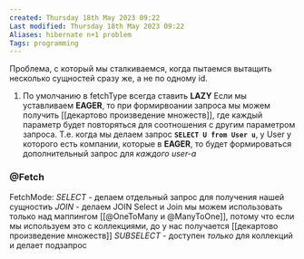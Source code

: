 ```yaml
---
created: Thursday 18th May 2023 09:22
Last modified: Thursday 18th May 2023 09:22
Aliases: hibernate n+1 problem
Tags: programming
---
```


Проблема, с который мы сталкиваемся, когда пытаемся вытащить несколько сущностей сразу же, а не по одному id.

1. По умолчанию в fetchType всегда ставить **LAZY**
Если мы уставливаем **EAGER**, то при формирвоании запроса мы можем получить [[декартово произведение множеств]], где каждый параметр будет повторяться для соотношения с другим параметром запроса.
Т.е. когда мы делаем запрос **`SELECT U from User u`**, у User  у которого есть компании, которые в **EAGER**, то будет формироваться дополнительный запрос для *каждого user-a*

### @Fetch
FetchMode:
*SELECT* - делаем отдельный запрос для получения нашей сущностиъ
*JOIN* - делаем JOIN
Select и Join мы можем использовать только над маппингом [[@OneToMany и @ManyToOne]], потому что если мы используем это с коллекциями, до у нас получается [[декартово произведение множеств]]
*SUBSELECT* - доступен *только* для коллекций и делает подзапрос